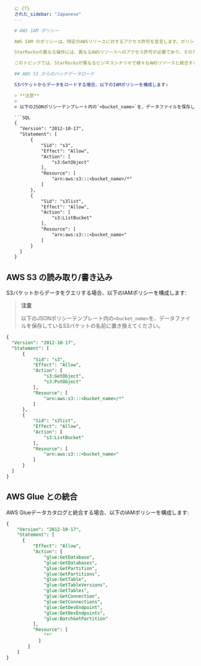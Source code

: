 ```yaml
   に {T}
   された_sidebar: "Japanese"
   ---

   # AWS IAM ポリシー

   AWS IAM のポリシーは、特定のAWSリソースに対するアクセス許可を宣言します。ポリシーを作成した後は、それをIAMロールまたはユーザーにアタッチする必要があります。したがって、IAMロールまたはユーザーには、宣言されたポリシーで指定されたAWSリソースへのアクセス権が付与されます。

   StarRocksの異なる操作には、異なるAWSリソースへのアクセス許可が必要であり、そのために異なるポリシーを構成する必要があります。

   このトピックでは、StarRocksが異なるビジネスシナリオで様々なAWSリソースと統合するために構成する必要があるIAMポリシーを提供します。

   ## AWS S3 からのバッチデータロード

   S3バケットからデータをロードする場合、以下のIAMポリシーを構成します:

   > **注意**
   >
   > 以下のJSONポリシーテンプレート内の`<bucket_name>`を、データファイルを保存しているS3バケットの名前に置き換えてください。

   ```SQL
   {
     "Version": "2012-10-17",
     "Statement": [
         {
             "Sid": "s3",
             "Effect": "Allow",
             "Action": [
                 "s3:GetObject"
             ],
             "Resource": [
                 "arn:aws:s3:::<bucket_name>/*"
             ]
         },
         {
             "Sid": "s3list",
             "Effect": "Allow",
             "Action": [
                 "s3:ListBucket"
             ],
             "Resource": [
                 "arn:aws:s3:::<bucket_name>"
             ]
         }
     ]
   }
   ```

   ## AWS S3 の読み取り/書き込み

   S3バケットからデータをクエリする場合、以下のIAMポリシーを構成します:

   > **注意**
   >
   > 以下のJSONポリシーテンプレート内の`<bucket_name>`を、データファイルを保存しているS3バケットの名前に置き換えてください。

   ```SQL
   {
     "Version": "2012-10-17",
     "Statement": [
         {
             "Sid": "s3",
             "Effect": "Allow",
             "Action": [
                 "s3:GetObject", 
                 "s3:PutObject"
             ],
             "Resource": [
                 "arn:aws:s3:::<bucket_name>/*"
             ]
         },
         {
             "Sid": "s3list",
             "Effect": "Allow",
             "Action": [
                 "s3:ListBucket"
             ],
             "Resource": [
                 "arn:aws:s3:::<bucket_name>"
             ]
         }
     ]
   }
   ```

   ## AWS Glue との統合

   AWS Glueデータカタログと統合する場合、以下のIAMポリシーを構成します:

   ```SQL
   {
       "Version": "2012-10-17",
       "Statement": [
         {
             "Effect": "Allow",
             "Action": [
                 "glue:GetDatabase",
                 "glue:GetDatabases",
                 "glue:GetPartition",
                 "glue:GetPartitions",
                 "glue:GetTable",
                 "glue:GetTableVersions",
                 "glue:GetTables",
                 "glue:GetConnection",
                 "glue:GetConnections",
                 "glue:GetDevEndpoint",
                 "glue:GetDevEndpoints",
                 "glue:BatchGetPartition"
             ],
             "Resource": [
                 "*"
               ]
           }
       ]
   }
   ```
```